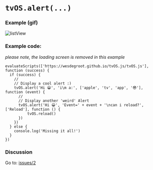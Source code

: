 # `tvOS.alert(...)`
### Example (gif)


![listView](https://rawgit.com/wesdegroot/tvOS.js/tvOS.wiki-data/alertView.gif)

### Example code:
*please note, the loading screen is removed in this example*

    evaluateScripts(['https://wesdegroot.github.io/tvOS.js/tvOS.js'], function (success) {
      if (success) {
        //
        // Display a cool alert :)
        tvOS.alert('Hi 😀', 'i\m a:', ['apple', 'tv', 'app', '😎'], function (event) {
          //
          // Display another 'weird' Alert
          tvOS.alert('Hi 😀', 'Event=' + event + '\ncan i reload?', ['Reload'], function () {
              tvOS.reload()
          })
        })
      } else {
        console.log('Missing it all!')
      }
    })

### Discussion

Go to: [issues/2](https://github.com/wesdegroot/tvOS.js/issues/2)


